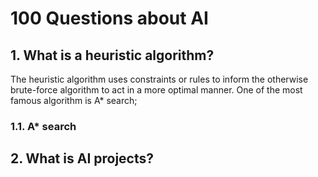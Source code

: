 # 100 Questions about AI
## 1. What is a heuristic algorithm?
The heuristic algorithm uses constraints or rules to inform the otherwise brute-force algorithm to act in a more optimal manner. One of the most famous algorithm is A* search;

### 1.1. A* search

## 2. What is AI projects?
